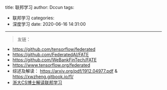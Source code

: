 title: 联邦学习
author: Dccun
tags:
  - 联邦学习
categories:
  - 深度学习
date: 2020-06-16 14:31:00
---
>友链：
- https://github.com/tensorflow/federated
- https://github.com/FederatedAI/FATE
- https://github.com/WeBankFinTech/FATE
- https://www.tensorflow.org/federated
- 综述及解读： https://arxiv.org/pdf/1912.04977.pdf & https://xwzheng.gitbook.io/fl/
- [浙大CS博士解读联邦学习](https://www.bilibili.com/video/BV1mE411j7GT/?spm_id_from=333.788.videocard.0)

<!--more-->
